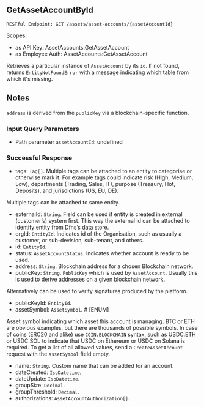 
## GetAssetAccountById
`RESTful Endpoint: GET /assets/asset-accounts/{assetAccountId}`

Scopes:
 * as API Key: AssetAccounts:GetAssetAccount
 * as Employee Auth: AssetAccounts:GetAssetAccount

Retrieves a particular instance of `AssetAccount` by its `id`. If not found, returns `EntityNotFoundError` with a message indicating which table from which it's missing.

## Notes

`address` is derived from the `publicKey` via a blockchain-specific function.

<!--  -->
### Input Query Parameters
* Path parameter `assetAccountId`: undefined

### Successful Response
* tags: `Tag[]`. Multiple tags can be attached to an entity to categorise or otherwise mark it. For example tags could indicate risk (High, Medium, Low), departments (Trading, Sales, IT), purpose (Treasury, Hot, Deposits), and jurisdictions (US, EU, DE).

Multiple tags can be attached to same entity.
* externalId: `String`. Field can be used if entity is created in external (customer’s) system first. This way the external id can be attached to identify entity from Dfns’s data store.
* orgId: `EntityId`. Indicates id of the Organisation, such as usually a customer, or sub-devision, sub-tenant, and others.
* id: `EntityId`. 
* status: `AssetAccountStatus`. Indicates whether account is ready to be used.
* address: `String`. Blockchain address for a chosen Blockchain network.
* publicKey: `String`. `PublicKey` which is used by `AssetAccount`. Usually this is used to derive addresses on a given blockchain network.

Alternatively can be used to verify signatures produced by the platform.
* publicKeyId: `EntityId`. 
* assetSymbol: `AssetSymbol`. # [ENUM]

Asset symbol indicating which asset this account is managing. BTC or ETH are obvious examples, but there are thousands of possible symbols. In case of coins (ERC20 and alike) use `COIN.BLOCKCHAIN` syntax, such as USDC.ETH or USDC.SOL to indicate that USDC on Ethereum or USDC on Solana is required. To get a list of all allowed values, send a `CreateAssetAccount` request with the `assetSymbol` field empty.
* name: `String`. Custom name that can be added for an account.
* dateCreated: `IsoDatetime`. 
* dateUpdate: `IsoDatetime`. 
* groupSize: `Decimal`. 
* groupThreshold: `Decimal`. 
* authorizations: `AssetAccountAuthorization[]`.



